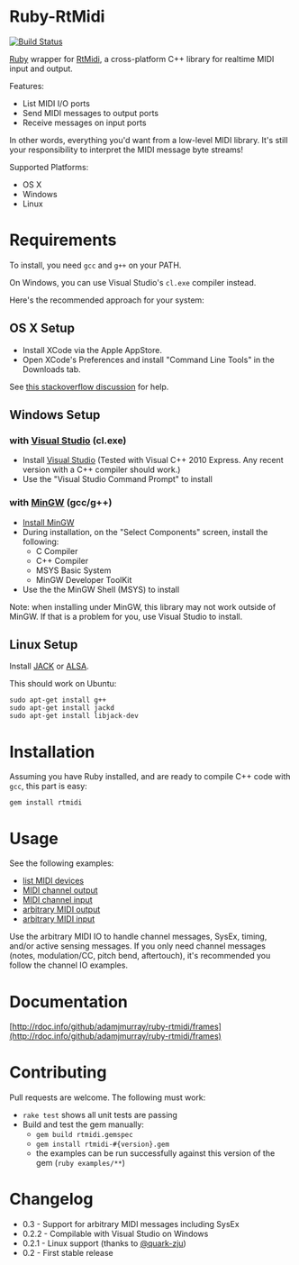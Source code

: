 Ruby-RtMidi
===========

[![Build Status](https://travis-ci.org/adamjmurray/ruby-rtmidi.png)](http://travis-ci.org/adamjmurray/ruby-rtmidi)

[Ruby](http://www.ruby-lang.org/) wrapper for [RtMidi](http://www.music.mcgill.ca/~gary/rtmidi/index.html),
a cross-platform C++ library for realtime MIDI input and output.

Features:

* List MIDI I/O ports
* Send MIDI messages to output ports
* Receive messages on input ports

In other words, everything you'd want from a low-level MIDI library.
It's still your responsibility to interpret the MIDI message byte streams!

Supported Platforms:

* OS X
* Windows
* Linux


Requirements
============

To install, you need `gcc` and `g++` on your PATH.

On Windows, you can use Visual Studio's `cl.exe` compiler instead.

Here's the recommended approach for your system:

OS X Setup
----------

* Install XCode via the Apple AppStore.
* Open XCode's Preferences and install "Command Line Tools" in the Downloads tab.

See [this stackoverflow discussion](http://stackoverflow.com/questions/9329243/xcode-4-4-command-line-tools) for help.

Windows Setup
-------------

### with [Visual Studio](http://www.microsoft.com/visualstudio) (cl.exe)
* Install [Visual Studio](http://www.microsoft.com/visualstudio) (Tested with Visual C++ 2010 Express. Any recent version with a C++ compiler should work.)
* Use the "Visual Studio Command Prompt" to install

### with [MinGW](http://www.mingw.org/) (gcc/g++)
* [Install MinGW](http://sourceforge.net/projects/mingw/files/latest/download)
* During installation, on the "Select Components" screen, install the following:
  * C Compiler
  * C++ Compiler
  * MSYS Basic System
  * MinGW Developer ToolKit
* Use the the MinGW Shell (MSYS) to install

Note: when installing under MinGW, this library may not work outside of MinGW. If that is a problem for you, use Visual Studio to install.

Linux Setup
-----------

Install [JACK](http://jackaudio.org/) or [ALSA](http://www.alsa-project.org).

This should work on Ubuntu:

    sudo apt-get install g++
    sudo apt-get install jackd
    sudo apt-get install libjack-dev


Installation
============

Assuming you have Ruby installed, and are ready to compile C++ code with `gcc`, this part is easy:

    gem install rtmidi


Usage
=====

See the following examples:

* [list MIDI devices](http://rdoc.info/github/adamjmurray/ruby-rtmidi/file/examples/list_ports.rb)
* [MIDI channel output](http://rdoc.info/github/adamjmurray/ruby-rtmidi/file/examples/send_channel_message.rb)
* [MIDI channel input](http://rdoc.info/github/adamjmurray/ruby-rtmidi/file/examples/receive_channel_input.rb)
* [arbitrary MIDI output](http://rdoc.info/github/adamjmurray/ruby-rtmidi/file/examples/send_any_message.rb)
* [arbitrary MIDI input](http://rdoc.info/github/adamjmurray/ruby-rtmidi/file/examples/receive_any_input.rb)

Use the arbitrary MIDI IO to handle channel messages, SysEx, timing, and/or active sensing messages.
If you only need channel messages (notes, modulation/CC, pitch bend, aftertouch), it's recommended you
follow the channel IO examples.


Documentation
=============

[http://rdoc.info/github/adamjmurray/ruby-rtmidi/frames](http://rdoc.info/github/adamjmurray/ruby-rtmidi/frames)


Contributing
============

Pull requests are welcome. The following must work:

* `rake test` shows all unit tests are passing
* Build and test the gem manually:
    * `gem build rtmidi.gemspec`
    * `gem install rtmidi-#{version}.gem`
    * the examples can be run successfully against this version of the gem (`ruby examples/**`)


Changelog
=========

* 0.3 - Support for arbitrary MIDI messages including SysEx
* 0.2.2 - Compilable with Visual Studio on Windows
* 0.2.1 - Linux support (thanks to [@quark-zju](https://github.com/quark-zju))
* 0.2 - First stable release
